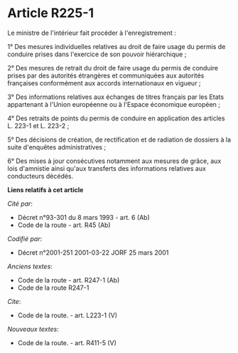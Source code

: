 # Article R225-1

Le ministre de l'intérieur fait procéder à l'enregistrement : 

1° Des mesures individuelles relatives au droit de faire usage du permis de conduire prises dans l'exercice de son pouvoir
hiérarchique ; 

2° Des mesures de retrait du droit de faire usage du permis de conduire prises par des autorités étrangères et communiquées
aux autorités françaises conformément aux accords internationaux en vigueur ; 

3° Des informations relatives aux échanges de titres français par les Etats appartenant à l'Union européenne ou à l'Espace
économique européen ; 

4° Des retraits de points du permis de conduire en application des articles L. 223-1 et L. 223-2 ;

5° Des décisions de création, de rectification et de radiation de dossiers à la suite d'enquêtes administratives ; 

6° Des mises à jour consécutives notamment aux mesures de grâce, aux lois d'amnistie ainsi qu'aux transferts des informations
relatives aux conducteurs décédés.

**Liens relatifs à cet article**

_Cité par_:

  - Décret n°93-301 du 8 mars 1993 - art. 6 (Ab)
  - Code de la route - art. R45 (Ab)

_Codifié par_:

  - Décret n°2001-251 2001-03-22 JORF 25 mars 2001

_Anciens textes_:

  - Code de la route - art. R247-1 (Ab)
  - Code de la route R247-1

_Cite_:

  - Code de la route. - art. L223-1 (V)

_Nouveaux textes_:

  - Code de la route. - art. R411-5 (V)
